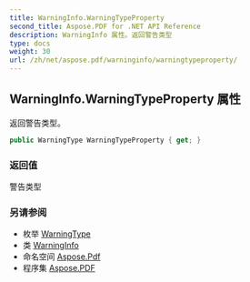 ```yaml
---
title: WarningInfo.WarningTypeProperty
second_title: Aspose.PDF for .NET API Reference
description: WarningInfo 属性。返回警告类型
type: docs
weight: 30
url: /zh/net/aspose.pdf/warninginfo/warningtypeproperty/
---
```

## WarningInfo.WarningTypeProperty 属性

返回警告类型。

```csharp
public WarningType WarningTypeProperty { get; }
```

### 返回值

警告类型

### 另请参阅

* 枚举 [WarningType](../../warningtype/)
* 类 [WarningInfo](../)
* 命名空间 [Aspose.Pdf](../../../aspose.pdf/)
* 程序集 [Aspose.PDF](../../../)